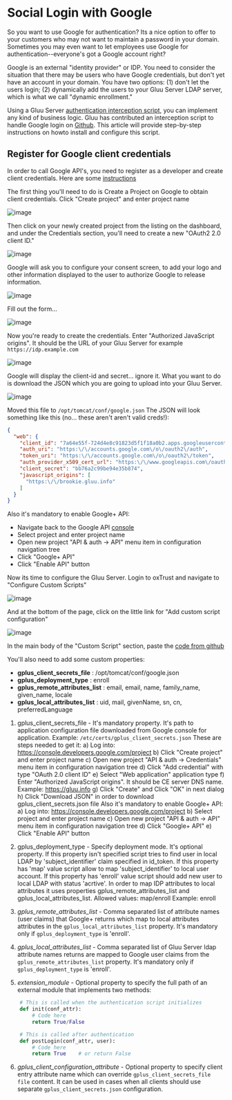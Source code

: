 # Social Login with Google

So you want to use Google for authentication? Its a nice option to offer to your customers
who may not want to maintain a password in your domain. Sometimes you may even want to let
employees use Google for authentication--everyone's got a Google account right?

Google is an external "identity provider" or IDP. You need to consider the situation that there
may be users who have Google credentials, but don't yet have an account in your domain. You have
two options: (1) don't let the users login; (2) dynamically add the users to your Gluu
Server LDAP server, which is what we call "dynamic enrollment."

Using a Gluu Server
[authentication interception script](../reference/interception-scripts/sample-authentication-script.md),
you can implement any kind of business logic. Gluu has contributed an interception script to handle
Google login on
[Github](https://github.com/GluuFederation/oxAuth/blob/master/Server/integrations/gplus/GooglePlusExternalAuthenticator.py).
This article will provide step-by-step instructions on howto install and configure this script.

## Register for Google client credentials

In order to call Google API's, you need to register as a developer and create client credentials.
Here are some [instructions](https://developers.google.com/identity/protocols/OAuth2)

The first thing you'll need to do is Create a Project on Google to obtain
client credentials. Click "Create project" and enter project name

![image](https://raw.githubusercontent.com/GluuFederation/docs/master/sources/img/google_login/01-create-project.png)

Then click on your newly created project from the listing on the dashboard, and under the Credentials section,
you'll need to create a new "OAuth2 2.0 client ID."

![image](https://raw.githubusercontent.com/GluuFederation/docs/master/sources/img/google_login/02-create-oauth2-creds.png)

Google will ask you to configure your consent screen, to add your logo and other information displayed to the
user to authorize Google to release information.

![image](https://raw.githubusercontent.com/GluuFederation/docs/master/sources/img/google_login/03-create-oauth2-creds.png)

Fill out the form...

![image](https://raw.githubusercontent.com/GluuFederation/docs/master/sources/img/google_login/04-configure-authorization-page.png)

Now you're ready to create the credentials. Enter "Authorized JavaScript origins". It should be
the URL of your Gluu Server for example `https://idp.example.com`

![image](https://raw.githubusercontent.com/GluuFederation/docs/master/sources/img/google_login/05-create-oauth2-creds.png)

Google will display the client-id and secret... ignore it. What you want to do is download the JSON which
you are going to upload into your Gluu Server.

![image](https://raw.githubusercontent.com/GluuFederation/docs/master/sources/img/google_login/05-create-oauth2-creds06-download_json.png)

Moved this file to `/opt/tomcat/conf/google.json` The JSON will look something like this
(no... these aren't aren't valid creds!):

```json
{
  "web": {
    "client_id": "7a64e55f-724d4e8c91823d5f1f18a0b2.apps.googleusercontent.com",
    "auth_uri": "https:\/\/accounts.google.com\/o\/oauth2\/auth",
    "token_uri": "https:\/\/accounts.google.com\/o\/oauth2\/token",
    "auth_provider_x509_cert_url": "https:\/\/www.googleapis.com\/oauth2\/v1\/certs",
    "client_secret": "bb76a2c99be94e35b874",
    "javascript_origins": [
      "https:\/\/brookie.gluu.info"
    ]
  }
}
```

Also it's mandatory to enable Google+ API:
 - Navigate back to the Google API [console](https://console.developers.google.com/project)
 - Select project and enter project name
 - Open new project "API & auth -> API" menu item in configuration navigation tree
 - Click "Google+ API"
 - Click "Enable API" button

Now its time to configure the Gluu Server. Login to oxTrust and navigate to "Configure Custom Scripts"

![image](https://raw.githubusercontent.com/GluuFederation/docs/master/sources/img/google_login/06-manage-custom-scripts.png)

And at the bottom of the page, click on the little link for "Add custom script configuration"

![image](https://raw.githubusercontent.com/GluuFederation/docs/master/sources/img/google_login/07-add_custom_script.png)

In the main body of the "Custom Script" section, paste the
[code from github](https://raw.githubusercontent.com/GluuFederation/oxAuth/master/Server/integrations/gplus/GooglePlusExternalAuthenticator.py)

You'll also need to add some custom properties:

 * __gplus_client_secrets_file__ : /opt/tomcat/conf/google.json
 * __gplus_deployment_type__ : enroll
 * __gplus_remote_attributes_list__ : email, email, name, family_name, given_name, locale
 * __gplus_local_attributes_list__ : uid, mail, givenName, sn, cn, preferredLanguage

1. gplus_client_secrets_file - It's mandatory property. It's path to application configuration file downloaded from Google console for application.
Example: `/etc/certs/gplus_client_secrets.json`
These are steps needed to get it:
    a) Log into: https://console.developers.google.com/project
    b) Click "Create project" and enter project name
    c) Open new project "API & auth -> Credentials" menu item in configuration navigation tree
    d) Click "Add credential" with type "OAuth 2.0 client ID"
    e) Select "Web application" application type
    f) Enter "Authorized JavaScript origins". It should be CE server DNS name. Example: https://gluu.info
    g) Click "Create" and Click "OK" in next dialog
    h) Click "Download JSON" in order to download gplus_client_secrets.json file
Also it's mandatory to enable Google+ API:
    a) Log into: https://console.developers.google.com/project
    b) Select project and enter project name
    c) Open new project "API & auth -> API" menu item in configuration navigation tree
    d) Click "Google+ API"
    e) Click "Enable API" button

2. gplus_deployment_type - Specify deployment mode. It's optional property. If this property isn't specified script
   tries to find user in local LDAP by 'subject_identifier' claim specified in id_token. If this property has 'map' value script
   allow to map 'subject_identifier' to local user account. If this property has 'enroll' value script should add new user to local LDAP
   with status 'acrtive'. In order to map IDP attributes to local attributes it uses properties gplus_remote_attributes_list and
   gplus_local_attributes_list.
   Allowed values: map/enroll
   Example: enroll

3. _gplus_remote_attributes_list_ - Comma separated list of attribute names (user claims) that Google+
   returns which map to local attributes attributes in the `gplus_local_attributes_list` property.
   It's mandatory only if `gplus_deployment_type` is 'enroll'.

4. _gplus_local_attributes_list_ - Comma separated list of Gluu Server ldap attribute names
   returns are mapped to Google user claims from the `gplus_remote_attributes_list` property.
   It's mandatory only if `gplus_deployment_type` is 'enroll'.

5. _extension_module_ - Optional property to specify the full path of an external module that
implements two methods:

```python
    # This is called when the authentication script initializes
    def init(conf_attr):
        # Code here
        return True/False

    # This is called after authentication
    def postLogin(conf_attr, user):
        # Code here
        return True    # or return False
```

6. _gplus_client_configuration_attribute_ - Optional property to specify client entry attribute name
    which can override `gplus_client_secrets_file file` content. It can be used in cases when all
    clients should use separate `gplus_client_secrets.json` configuration.

